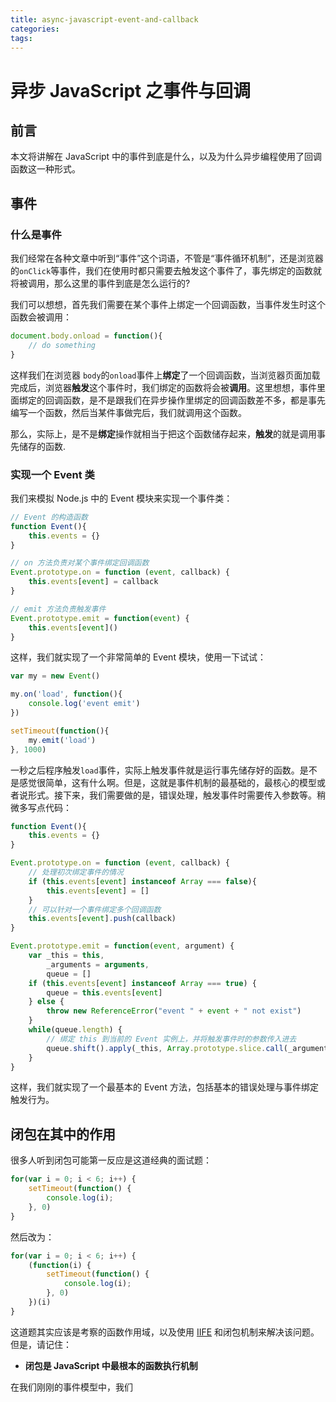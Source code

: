 ```yaml
---
title: async-javascript-event-and-callback
categories:
tags:
---
```

# 异步 JavaScript 之事件与回调
## 前言
本文将讲解在 JavaScript 中的事件到底是什么，以及为什么异步编程使用了回调函数这一种形式。
## 事件
### 什么是事件
我们经常在各种文章中听到“事件”这个词语，不管是“事件循环机制”，还是浏览器的`onClick`等事件，我们在使用时都只需要去触发这个事件了，事先绑定的函数就将被调用，那么这里的事件到底是怎么运行的?

我们可以想想，首先我们需要在某个事件上绑定一个回调函数，当事件发生时这个函数会被调用：
```javascript
document.body.onload = function(){
    // do something
}
```
这样我们在浏览器 `body`的`onload`事件上**绑定**了一个回调函数，当浏览器页面加载完成后，浏览器**触发**这个事件时，我们绑定的函数将会被**调用**。这里想想，事件里面绑定的回调函数，是不是跟我们在异步操作里绑定的回调函数差不多，都是事先编写一个函数，然后当某件事做完后，我们就调用这个函数。

那么，实际上，是不是**绑定**操作就相当于把这个函数储存起来，**触发**的就是调用事先储存的函数.
### 实现一个 Event 类
我们来模拟 Node.js 中的 Event 模块来实现一个事件类：
```javascript
// Event 的构造函数
function Event(){
    this.events = {}
}

// on 方法负责对某个事件绑定回调函数
Event.prototype.on = function (event, callback) {
    this.events[event] = callback
}

// emit 方法负责触发事件
Event.prototype.emit = function(event) {
    this.events[event]()
}
```
这样，我们就实现了一个非常简单的 Event 模块，使用一下试试：
```javascript
var my = new Event()

my.on('load', function(){
    console.log('event emit')
})

setTimeout(function(){
    my.emit('load')
}, 1000)
```
一秒之后程序触发`load`事件，实际上触发事件就是运行事先储存好的函数。是不是感觉很简单，这有什么啊。但是，这就是事件机制的最基础的，最核心的模型或者说形式。接下来，我们需要做的是，错误处理，触发事件时需要传入参数等。稍微多写点代码：
```javascript
function Event(){
    this.events = {}
}

Event.prototype.on = function (event, callback) {
    // 处理初次绑定事件的情况
    if (this.events[event] instanceof Array === false){
        this.events[event] = []
    }
    // 可以针对一个事件绑定多个回调函数
    this.events[event].push(callback)
}

Event.prototype.emit = function(event, argument) {
    var _this = this,
        _arguments = arguments,
        queue = []
    if (this.events[event] instanceof Array === true) {
        queue = this.events[event]
    } else {
        throw new ReferenceError("event " + event + " not exist")
    }
    while(queue.length) {
        // 绑定 this 到当前的 Event 实例上，并将触发事件时的参数传入进去
        queue.shift().apply(_this, Array.prototype.slice.call(_arguments, 1))
    }
}
```
这样，我们就实现了一个最基本的 Event 方法，包括基本的错误处理与事件绑定触发行为。

## 闭包在其中的作用
很多人听到闭包可能第一反应是这道经典的面试题：
```javascript
for(var i = 0; i < 6; i++) {
    setTimeout(function() {
        console.log(i); 
    }, 0)
}
```
然后改为：
```javascript
for(var i = 0; i < 6; i++) {
    (function(i) {
        setTimeout(function() {
            console.log(i); 
        }, 0)
    })(i)
}
```
这道题其实应该是考察的函数作用域，以及使用 [IIFE](https://segmentfault.com/a/1190000003985390) 和闭包机制来解决该问题。但是，请记住：
- **闭包是 JavaScript 中最根本的函数执行机制**

在我们刚刚的事件模型中，我们